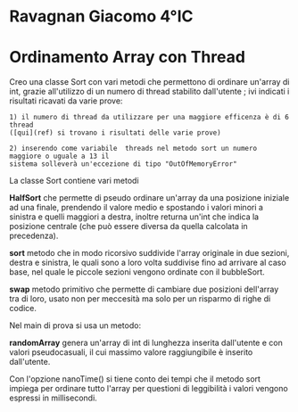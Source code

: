 # Ravagnan Giacomo 4°IC
# Ordinamento Array con Thread

Creo una classe Sort con vari metodi che permettono di ordinare un'array di int, grazie all'utilizzo di un numero di thread stabilito dall'utente ; ivi indicati i risultati ricavati da varie prove:
    
    1) il numero di thread da utilizzare per una maggiore efficenza è di 6 thread 
    ([qui](ref) si trovano i risultati delle varie prove)
    
    2) inserendo come variabile  threads nel metodo sort un numero maggiore o uguale a 13 il 
    sistema solleverà un'eccezione di tipo "OutOfMemoryError"

La classe Sort contiene vari metodi

<strong><p>HalfSort</strong> che permette di pseudo ordinare un'array da una posizione iniziale ad una finale, prendendo il valore medio e spostando i valori minori a sinistra e quelli maggiori a destra, inoltre returna un'int che indica la posizione centrale (che può essere diversa da quella calcolata in precedenza).</p>

<strong>sort</strong> metodo che in modo ricorsivo suddivide l'array originale in due sezioni, destra e sinistra, le quali sono a loro volta suddivise fino ad arrivare al caso base, nel quale le piccole sezioni vengono ordinate con il bubbleSort.

<strong>swap</strong> metodo primitivo che permette di cambiare due posizioni dell'array tra di loro, usato non per meccesità ma solo per un risparmo di righe di codice.

Nel main di prova si usa un metodo:

<strong>randomArray</strong> genera un'array di int di lunghezza inserita dall'utente e con valori pseudocasuali, il cui        massimo valore raggiungibile è inserito dall'utente.

Con l'opzione nanoTime() si tiene conto dei tempi che il metodo sort impiega per ordinare tutto l'array per questioni di leggibilità i valori vengono espressi in millisecondi.
